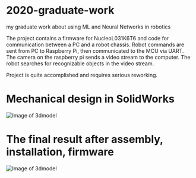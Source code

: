 # 2020-graduate-work
my graduate work about using ML and Neural Networks in robotics

The project contains a firmware for NucleoL031K6T6 and code for communication between a PC and a robot chassis.
Robot commands are sent from PC to Raspberry Pi, then communicated to the MCU via UART.
The camera on the raspberry pi sends a video stream to the computer. The robot searches for recognizable objects in the video stream.

Project is quite accomplished and requires serious reworking.


# Mechanical design in SolidWorks

![Image of 3dmodel](https://lh3.googleusercontent.com/-kTO8HHTGwos/Xx7Ebg-IovI/AAAAAAAAAWU/Ky78rMLQH1gYMTkBLdplasdCLPoEWE9KwCK8BGAsYHg/s0/2020-07-27.png)

# The final result after assembly, installation, firmware

![Image of 3dmodel](https://lh3.googleusercontent.com/-4lQuNZi8gE0/Xx7Gq450r5I/AAAAAAAAAW8/8whgs4distIgHl-jnWyYqscX8capTNcCQCK8BGAsYHg/s0/2020-07-27.jpg)
